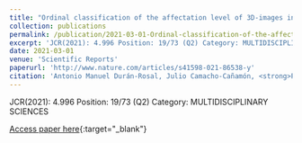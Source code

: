 ```yaml
---
title: "Ordinal classification of the affectation level of 3D-images in Parkinson diseases"
collection: publications
permalink: /publication/2021-03-01-Ordinal-classification-of-the-affectation-level-of-3D-images-in-Parkinson-diseases
excerpt: 'JCR(2021): 4.996 Position: 19/73 (Q2) Category: MULTIDISCIPLINARY SCIENCES'
date: 2021-03-01
venue: 'Scientific Reports'
paperurl: 'http://www.nature.com/articles/s41598-021-86538-y'
citation: 'Antonio Manuel Durán-Rosal, Julio Camacho-Cañamón, <strong>Pedro Antonio Gutiérrez</strong>, Maria Victoria Guiote-Moreno, Ester Rodríguez-Cáceres, Juan Antonio Vallejo-Casas, César Hervás-Martínez, &quot;Ordinal classification of the affectation level of 3D-images in Parkinson diseases.&quot; Scientific Reports, Vol. 11, 2021, pp.7067.'
---
```

JCR(2021): 4.996 Position: 19/73 (Q2) Category: MULTIDISCIPLINARY SCIENCES

[Access paper here](http://www.nature.com/articles/s41598-021-86538-y){:target="_blank"}
